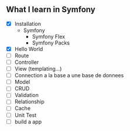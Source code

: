 ## What I learn in Symfony

- [x] Installation
    - Symfony
        - Symfony Flex
        - Symfony Packs
- [x] Hello World
- [ ] Route
- [ ] Controller
- [ ] View (templating...)
- [ ] Connection a la base a une base de donnees
- [ ] Model
- [ ] CRUD
- [ ] Validation
- [ ] Relationship
- [ ] Cache
- [ ] Unit Test
- [ ] build a app

